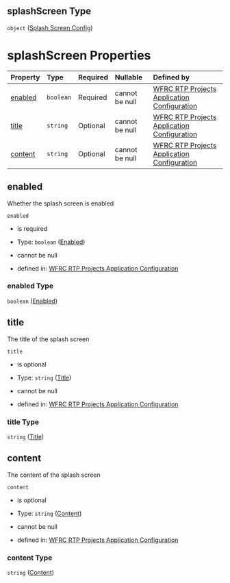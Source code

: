 ## splashScreen Type

`object` ([Splash Screen Config](config-properties-splash-screen-config.md))

# splashScreen Properties

| Property            | Type      | Required | Nullable       | Defined by                                                                                                                                                                                       |
| :------------------ | :-------- | :------- | :------------- | :----------------------------------------------------------------------------------------------------------------------------------------------------------------------------------------------- |
| [enabled](#enabled) | `boolean` | Required | cannot be null | [WFRC RTP Projects Application Configuration](config-properties-splash-screen-config-properties-enabled.md "https://wfrc.org/??/config.schema.json#/properties/splashScreen/properties/enabled") |
| [title](#title)     | `string`  | Optional | cannot be null | [WFRC RTP Projects Application Configuration](config-properties-splash-screen-config-properties-title.md "https://wfrc.org/??/config.schema.json#/properties/splashScreen/properties/title")     |
| [content](#content) | `string`  | Optional | cannot be null | [WFRC RTP Projects Application Configuration](config-properties-splash-screen-config-properties-content.md "https://wfrc.org/??/config.schema.json#/properties/splashScreen/properties/content") |

## enabled

Whether the splash screen is enabled

`enabled`

*   is required

*   Type: `boolean` ([Enabled](config-properties-splash-screen-config-properties-enabled.md))

*   cannot be null

*   defined in: [WFRC RTP Projects Application Configuration](config-properties-splash-screen-config-properties-enabled.md "https://wfrc.org/??/config.schema.json#/properties/splashScreen/properties/enabled")

### enabled Type

`boolean` ([Enabled](config-properties-splash-screen-config-properties-enabled.md))

## title

The title of the splash screen

`title`

*   is optional

*   Type: `string` ([Title](config-properties-splash-screen-config-properties-title.md))

*   cannot be null

*   defined in: [WFRC RTP Projects Application Configuration](config-properties-splash-screen-config-properties-title.md "https://wfrc.org/??/config.schema.json#/properties/splashScreen/properties/title")

### title Type

`string` ([Title](config-properties-splash-screen-config-properties-title.md))

## content

The content of the splash screen

`content`

*   is optional

*   Type: `string` ([Content](config-properties-splash-screen-config-properties-content.md))

*   cannot be null

*   defined in: [WFRC RTP Projects Application Configuration](config-properties-splash-screen-config-properties-content.md "https://wfrc.org/??/config.schema.json#/properties/splashScreen/properties/content")

### content Type

`string` ([Content](config-properties-splash-screen-config-properties-content.md))
